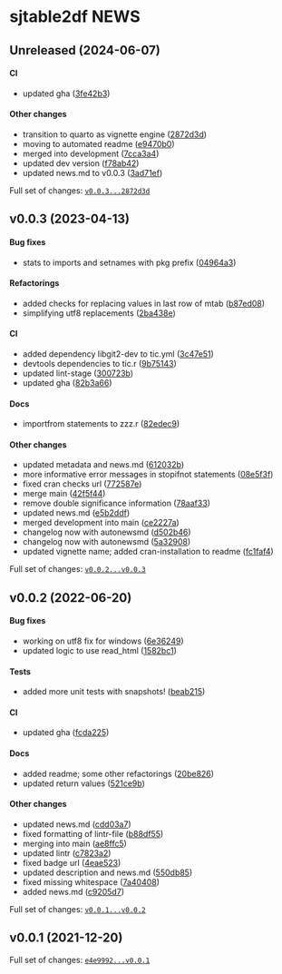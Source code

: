 

# sjtable2df NEWS

## Unreleased (2024-06-07)

#### CI

-   updated gha
    ([3fe42b3](https://github.com/kapsner/sjtable2df/tree/3fe42b37a5579008af4981f841fc299a30674cfe))

#### Other changes

-   transition to quarto as vignette engine
    ([2872d3d](https://github.com/kapsner/sjtable2df/tree/2872d3db0e5af9ba81b64f8efe9fe414fba3a59d))
-   moving to automated readme
    ([e9470b0](https://github.com/kapsner/sjtable2df/tree/e9470b01f64e58dbe8a5ec39fc24be95a2dc2810))
-   merged into development
    ([7cca3a4](https://github.com/kapsner/sjtable2df/tree/7cca3a4940a5705cb7f39e79a29c372422bf5392))
-   updated dev version
    ([f78ab42](https://github.com/kapsner/sjtable2df/tree/f78ab4263ebb78043e947a1f120ddfaa56ba0a14))
-   updated news.md to v0.0.3
    ([3ad71ef](https://github.com/kapsner/sjtable2df/tree/3ad71ef2745eda99af6e1107b2d454245dc6bf60))

Full set of changes:
[`v0.0.3...2872d3d`](https://github.com/kapsner/sjtable2df/compare/v0.0.3...2872d3d)

## v0.0.3 (2023-04-13)

#### Bug fixes

-   stats to imports and setnames with pkg prefix
    ([04964a3](https://github.com/kapsner/sjtable2df/tree/04964a316b287bc06f7f28d1ad462fb7fe7fd031))

#### Refactorings

-   added checks for replacing values in last row of mtab
    ([b87ed08](https://github.com/kapsner/sjtable2df/tree/b87ed081754363df92e43d34c26590f3fc8e0fb4))
-   simplifying utf8 replacements
    ([2ba438e](https://github.com/kapsner/sjtable2df/tree/2ba438e0d5d1b31064d713277f4270f8120e0462))

#### CI

-   added dependency libgit2-dev to tic.yml
    ([3c47e51](https://github.com/kapsner/sjtable2df/tree/3c47e51bbea5797317e74b8ead0409d4411493c0))
-   devtools dependencies to tic.r
    ([9b75143](https://github.com/kapsner/sjtable2df/tree/9b75143c747a36bdb2f86c1c6c804319def85b5f))
-   updated lint-stage
    ([300723b](https://github.com/kapsner/sjtable2df/tree/300723b096f51c3bb06940bcc1ab49a2362f5c20))
-   updated gha
    ([82b3a66](https://github.com/kapsner/sjtable2df/tree/82b3a66a857688c4328dcf653b3985248c5888ec))

#### Docs

-   importfrom statements to zzz.r
    ([82edec9](https://github.com/kapsner/sjtable2df/tree/82edec9d5944df36a2433826072511b33141c0e3))

#### Other changes

-   updated metadata and news.md
    ([612032b](https://github.com/kapsner/sjtable2df/tree/612032b549d147f765251ff11086f87344529462))
-   more informative error messages in stopifnot statements
    ([08e5f3f](https://github.com/kapsner/sjtable2df/tree/08e5f3f298e1b5819c4544fd82480661f411b3d7))
-   fixed cran checks url
    ([772587e](https://github.com/kapsner/sjtable2df/tree/772587ebc4bdd4c2644c8d49ab410d126255a0b9))
-   merge main
    ([42f5f44](https://github.com/kapsner/sjtable2df/tree/42f5f44410c3158b9254521d07d3419caaebcfd9))
-   remove double significance information
    ([78aaf33](https://github.com/kapsner/sjtable2df/tree/78aaf33817e8dcd8a8b477320b27e35fdf06fd76))
-   updated news.md
    ([e5b2ddf](https://github.com/kapsner/sjtable2df/tree/e5b2ddf8ecd7b42511ef3fbf90229a77fafc2ceb))
-   merged development into main
    ([ce2227a](https://github.com/kapsner/sjtable2df/tree/ce2227a21bd3f3548916c773f775dc5ead776927))
-   changelog now with autonewsmd
    ([d502b46](https://github.com/kapsner/sjtable2df/tree/d502b462f36dcb130d660674206037c13dda9574))
-   changelog now with autonewsmd
    ([5a32908](https://github.com/kapsner/sjtable2df/tree/5a3290865b1a9f189ebe81f83d4d7a132ac2a617))
-   updated vignette name; added cran-installation to readme
    ([fc1faf4](https://github.com/kapsner/sjtable2df/tree/fc1faf416482bed9ea39f595eedd894e5dddc0ed))

Full set of changes:
[`v0.0.2...v0.0.3`](https://github.com/kapsner/sjtable2df/compare/v0.0.2...v0.0.3)

## v0.0.2 (2022-06-20)

#### Bug fixes

-   working on utf8 fix for windows
    ([6e36249](https://github.com/kapsner/sjtable2df/tree/6e36249f725f6e61771bd39bf90aca55923ff2f8))
-   updated logic to use read_html
    ([1582bc1](https://github.com/kapsner/sjtable2df/tree/1582bc18b7820391c75b7b8896e7c6bf447f5300))

#### Tests

-   added more unit tests with snapshots!
    ([beab215](https://github.com/kapsner/sjtable2df/tree/beab215e64b5b9fd72dfbba02d1eaa57dd6f906b))

#### CI

-   updated gha
    ([fcda225](https://github.com/kapsner/sjtable2df/tree/fcda2258aef638af6b107c32cb27a6ff7a969f92))

#### Docs

-   added readme; some other refactorings
    ([20be826](https://github.com/kapsner/sjtable2df/tree/20be826f7508732a9876f01a3ec148a071bb66b1))
-   updated return values
    ([521ce9b](https://github.com/kapsner/sjtable2df/tree/521ce9b35c26f2bec98ada664f8d0707a2d8e5d6))

#### Other changes

-   updated news.md
    ([cdd03a7](https://github.com/kapsner/sjtable2df/tree/cdd03a79fb8bb8d90d333da76466689bbbcbd7b3))
-   fixed formatting of lintr-file
    ([b88df55](https://github.com/kapsner/sjtable2df/tree/b88df551cbac6fe46c38f348d2802218c21fa9a3))
-   merging into main
    ([ae8ffc5](https://github.com/kapsner/sjtable2df/tree/ae8ffc53f75e6a38372e5654ac2525152040ee5a))
-   updated lintr
    ([c7823a2](https://github.com/kapsner/sjtable2df/tree/c7823a2c5598158603765ff2357ea4c51e9b564c))
-   fixed badge url
    ([4eae523](https://github.com/kapsner/sjtable2df/tree/4eae523c3d8246649cd034011ceecf6bb89311c4))
-   updated description and news.md
    ([550db85](https://github.com/kapsner/sjtable2df/tree/550db85ce75ae08c1b5902315ef5301b9e392a76))
-   fixed missing whitespace
    ([7a40408](https://github.com/kapsner/sjtable2df/tree/7a404088942eb9463ead3d6f63a547d51f833efb))
-   added news.md
    ([c9205d7](https://github.com/kapsner/sjtable2df/tree/c9205d775a889d4ca55e58a4530b3646f41d40a7))

Full set of changes:
[`v0.0.1...v0.0.2`](https://github.com/kapsner/sjtable2df/compare/v0.0.1...v0.0.2)

## v0.0.1 (2021-12-20)

Full set of changes:
[`e4e9992...v0.0.1`](https://github.com/kapsner/sjtable2df/compare/e4e9992...v0.0.1)

